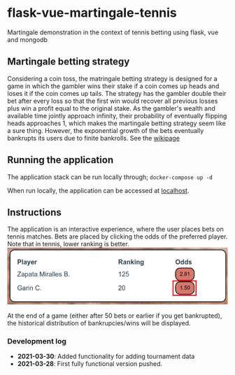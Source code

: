 # flask-vue-martingale-tennis
Martingale demonstration in the context of tennis betting using flask, vue and mongodb

## Martingale betting strategy
Considering a coin toss, the matringale betting strategy is designed for a game in which the gambler wins their stake if a coin comes up heads and loses it if the coin comes up tails. The strategy has the gambler double their bet after every loss so that the first win would recover all previous losses plus win a profit equal to the original stake. As the gambler's wealth and available time jointly approach infinity, their probability of eventually flipping heads approaches 1, which makes the martingale betting strategy seem like a sure thing. However, the exponential growth of the bets eventually bankrupts its users due to finite bankrolls.
See the [wikipage](https://en.wikipedia.org/wiki/Martingale_(probability_theory))

## Running the application
The application stack can be run locally through;
`docker-compose up -d`

When run locally, the application can be accessed at [localhost](http://localhost).

## Instructions
The application is an interactive experience, where the user places bets on tennis matches. Bets are placed by clicking the odds of the preferred player. Note that in tennis, lower ranking is better.
![Screenshot](https://raw.githubusercontent.com/cronholmrickard/flask-vue-martingale-tennis/main/screenshots/place_bet.png)

At the end of a game (either after 50 bets or earlier if you get bankrupted), the historical distribution of bankrupcies/wins will be displayed.

### Development log
- __2021-03-30__: Added functionality for adding tournament data
- __2021-03-28__: First fully functional version pushed.
